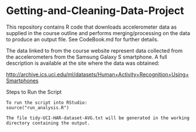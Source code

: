 Getting-and-Cleaning-Data-Project
=================================

This repository contains R code that downloads accelerometer data as supplied in the course outline and performs merging/processing on the data to produce an output file. See CodeBook.md for further details.

The data linked to from the course website represent data collected from the accelerometers from the Samsung Galaxy S smartphone. 
A full description is available at the site where the data was obtained: 

http://archive.ics.uci.edu/ml/datasets/Human+Activity+Recognition+Using+Smartphones 

Steps to Run the Script

	To run the script into RStudio:
	source("run_analysis.R")

	The file tidy-UCI-HAR-dataset-AVG.txt will be generated in the working directory containing the output.
	
